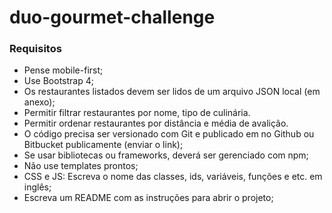 # duo-gourmet-challenge

### Requisitos

- Pense mobile-first;
- Use Bootstrap 4;
- Os restaurantes listados devem ser lidos de um arquivo JSON local (em anexo);
- Permitir filtrar restaurantes por nome, tipo de culinária.
- Permitir ordenar restaurantes por distância e média de avalição.
- O código precisa ser versionado com Git e publicado em no Github ou Bitbucket publicamente (enviar o link);
- Se usar bibliotecas ou frameworks, deverá ser gerenciado com npm;
- Não use templates prontos;
- CSS e JS: Escreva o nome das classes, ids, variáveis, funções e etc. em inglês;
- Escreva um README com as instruções para abrir o projeto;

